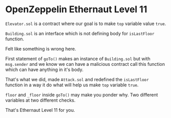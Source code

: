 # OpenZeppelin Ethernaut Level 11

`Elevator.sol` is a contract where our goal is to make `top` variable value `true`. 

`Building.sol` is an interface which is not defining body for `isLastFloor` function. 

Felt like something is wrong here.

First statement of `goTo()` makes an instance of `Building.sol` but with `msg.sender` and we know we can have a malicious contract call this function which can have anything in it's body. 

That's what we did, made `Attack.sol` and redefined the `isLastFloor` function in a way it do what will help us make `top` variable `true`.

`floor` and `_floor` inside `goTo()` may make you ponder why. Two different variables at two different checks. 

That's Ethernaut Level 11 for you.